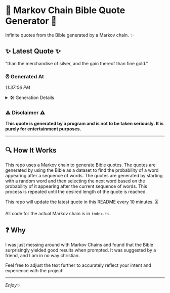# 📖 Markov Chain Bible Quote Generator 📖

Infinite quotes from the Bible generated by a Markov chain. ✨

## ✨ Latest Quote ✨
"than the merchandise of silver, and the gain thereof than fine gold."

### ⏰ Generated At
*11:37:06 PM*

<details>
    <summary>🛠️ Generation Details</summary>
    <p>
        <strong>🌱 Seed:</strong> than<br>
        <strong>🔄 Iterations:</strong> 11<br>
        <strong>📜 Context History:</strong><br>[ than ]: the<br>[ than, the ]: merchandise<br>[ than, the, merchandise ]: of<br>[ than, the, merchandise, of ]: silver,<br>[ than, the, merchandise, of, silver, ]: and<br>[ than, the, merchandise, of, silver,, and ]: the<br>[ the, merchandise, of, silver,, and, the ]: gain<br>[ merchandise, of, silver,, and, the, gain ]: thereof<br>[ of, silver,, and, the, gain, thereof ]: than<br>[ silver,, and, the, gain, thereof, than ]: fine<br>[ and, the, gain, thereof, than, fine ]: gold.<br>
    </p>
</details>

### ⚠️ Disclaimer ⚠️
**This quote is generated by a program and is not to be taken seriously. It is purely for entertainment purposes.**

---

## 🔍 How It Works

This repo uses a Markov chain to generate Bible quotes. The quotes are generated by using the Bible as a dataset to find the probability of a word appearing after a sequence of words. The quotes are generated by starting with a random word and then selecting the next word based on the probability of it appearing after the current sequence of words. This process is repeated until the desired length of the quote is reached.

This repo will update the latest quote in this README every 10 minutes. ⏳

All code for the actual Markov chain is in `index.ts`.

## ❓ Why

I was just messing around with Markov Chains and found that the Bible surprisingly yielded good results when prompted. 
It was suggested by a friend, and I am in no way christian.

Feel free to adjust the text further to accurately reflect your intent and experience with the project!

---

*Enjoy*✨
